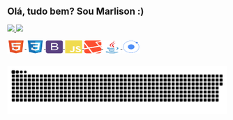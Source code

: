 ## Olá, tudo bem? Sou Marlison :)
 <div>
  <a href="https://github.com/kanashi-br">
  <img height="180em" src="https://github-readme-stats.vercel.app/api?username=kanashi-br&show_icons=true&theme=nightowl&include_all_commits=true&count_private=true"/>
  <img height="180em" src="https://github-readme-stats.vercel.app/api/top-langs/?username=kanashi-br&layout=compact&langs_count=16&theme=nightowl"/>
</div>
 
<div style="display: inline_block"><br>
  <img title="HTML5" align="center" alt="HTML" height="30" width="40" src="https://raw.githubusercontent.com/devicons/devicon/master/icons/html5/html5-original.svg">
  <img title="CSS3" align="center" alt="CSS" height="30" width="40" src="https://raw.githubusercontent.com/devicons/devicon/master/icons/css3/css3-original.svg">
  <img title="Bootstrap" align="center" alt="Bootstrap" height="30" width="40" src="https://raw.githubusercontent.com/devicons/devicon/master/icons/bootstrap/bootstrap-plain.svg">
  <img title="JavaScript" align="center" alt="JavaScript" height="30" width="40" src="https://raw.githubusercontent.com/devicons/devicon/master/icons/javascript/javascript-plain.svg">
  <img title="Laravel" align="center" alt="Laravel" height="30" width="40" src="https://raw.githubusercontent.com/devicons/devicon/master/icons/laravel/laravel-plain.svg">
  <img title="Java" align="center" alt="Java" height="30" width="40" src="https://raw.githubusercontent.com/devicons/devicon/master/icons/java/java-original.svg">
  <img title="Ionic" align="center" alt="Ionic" height="30" width="40" src="https://raw.githubusercontent.com/devicons/devicon/master/icons/ionic/ionic-original.svg">
  
</div>

## 
<div> 

  ![Snake animation](https://github.com/kanashi-br/kanashi-br/blob/output/github-contribution-grid-snake.svg)
 
</div>
